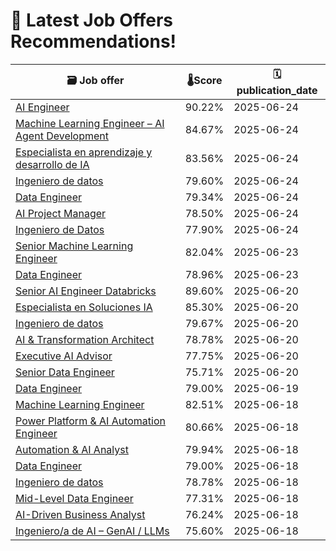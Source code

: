 # 🚀 Latest Job Offers Recommendations!
| 🗃️ **Job offer** | 🌡️**Score** | 🗓️ **publication_date** |
|---|---|---|
| [AI Engineer](https://co.linkedin.com/jobs/view/ai-engineer-at-product-pulse-4256084890) | 90.22% | 2025-06-24 |
| [Machine Learning Engineer – AI Agent Development](https://co.linkedin.com/jobs/view/machine-learning-engineer-%E2%80%93-ai-agent-development-at-nearshore-business-solutions-4253918965) | 84.67% | 2025-06-24 |
| [Especialista en aprendizaje y desarrollo de IA](https://co.linkedin.com/jobs/view/especialista-en-aprendizaje-y-desarrollo-de-ia-at-comfama-empleo-4256016527) | 83.56% | 2025-06-24 |
| [Ingeniero de datos](https://co.linkedin.com/jobs/view/ingeniero-de-datos-at-kashio-4255305029) | 79.60% | 2025-06-24 |
| [Data Engineer](https://co.linkedin.com/jobs/view/data-engineer-at-scotiabank-4255595264) | 79.34% | 2025-06-24 |
| [AI Project Manager](https://co.linkedin.com/jobs/view/ai-project-manager-at-e2f-inc-4253341840) | 78.50% | 2025-06-24 |
| [Ingeniero de Datos](https://co.linkedin.com/jobs/view/ingeniero-de-datos-at-ntt-data-europe-latam-4255912241) | 77.90% | 2025-06-24 |
| [Senior Machine Learning Engineer](https://co.linkedin.com/jobs/view/senior-machine-learning-engineer-at-loka-4251618164) | 82.04% | 2025-06-23 |
| [Data Engineer](https://co.linkedin.com/jobs/view/data-engineer-at-8base-4255007132) | 78.96% | 2025-06-23 |
| [Senior AI Engineer Databricks](https://co.linkedin.com/jobs/view/senior-ai-engineer-databricks-at-wizeline-4253875039) | 89.60% | 2025-06-20 |
| [Especialista en Soluciones IA](https://co.linkedin.com/jobs/view/especialista-en-soluciones-ia-at-ttg-talent-solutions-4253730394) | 85.30% | 2025-06-20 |
| [Ingeniero de datos](https://co.linkedin.com/jobs/view/ingeniero-de-datos-at-gco-4253430389) | 79.67% | 2025-06-20 |
| [AI & Transformation Architect](https://co.linkedin.com/jobs/view/ai-transformation-architect-at-tp-4238051576) | 78.78% | 2025-06-20 |
| [Executive AI Advisor](https://co.linkedin.com/jobs/view/executive-ai-advisor-at-oracle-4223874519) | 77.75% | 2025-06-20 |
| [Senior Data Engineer](https://co.linkedin.com/jobs/view/senior-data-engineer-at-softtek-4253868534) | 75.71% | 2025-06-20 |
| [Data Engineer](https://co.linkedin.com/jobs/view/data-engineer-at-emapta-global-4253543042) | 79.00% | 2025-06-19 |
| [Machine Learning Engineer](https://co.linkedin.com/jobs/view/machine-learning-engineer-at-xpertdirect-4250364073) | 82.51% | 2025-06-18 |
| [Power Platform & AI Automation Engineer](https://co.linkedin.com/jobs/view/power-platform-ai-automation-engineer-at-newton-vision-co-4252701854) | 80.66% | 2025-06-18 |
| [Automation & AI Analyst](https://co.linkedin.com/jobs/view/automation-ai-analyst-at-bcd-meetings-events-4248362966) | 79.94% | 2025-06-18 |
| [Data Engineer](https://co.linkedin.com/jobs/view/data-engineer-at-scotiabank-4236273670) | 79.00% | 2025-06-18 |
| [Ingeniero de datos](https://co.linkedin.com/jobs/view/ingeniero-de-datos-at-ey-4207650669) | 78.78% | 2025-06-18 |
| [Mid-Level Data Engineer](https://co.linkedin.com/jobs/view/mid-level-data-engineer-at-lean-tech-4250395618) | 77.31% | 2025-06-18 |
| [AI-Driven Business Analyst](https://co.linkedin.com/jobs/view/ai-driven-business-analyst-at-echez-group-4252347169) | 76.24% | 2025-06-18 |
| [Ingeniero/a de AI – GenAI / LLMs](https://co.linkedin.com/jobs/view/ingeniero-a-de-ai-%E2%80%93-genai-llms-at-mercately-4253153977) | 75.60% | 2025-06-18 |
